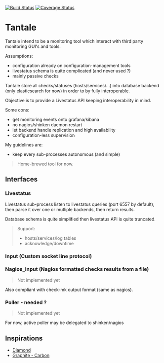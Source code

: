 [![Build Status](https://travis-ci.org/redref/tantale.svg?branch=master)](https://travis-ci.org/redref/tantale) [![Coverage Status](https://coveralls.io/repos/github/redref/tantale/badge.svg?branch=master)](https://coveralls.io/github/redref/tantale?branch=master)

# Tantale

Tantale intend to be a monitoring tool which interact with third party monitoring GUI's and tools.

Assumptions:
  * configuration already on configuration-management tools
  * livestatus schema is quite complicated (and never used ?)
  * mainly passive checks

Tantale store all checks/statuses (hosts/services/...) into database backend (only elasticsearch for now) in order to by fully interoperable.

Objective is to provide a Livestatus API keeping interoperability in mind.

Some cons:
  * get monitoring events onto grafana/kibana
  * no nagios/shinken daemon restart
  * let backend handle replication and high availability
  * configuration-less supervision

My guidelines are:
  * keep every sub-processes autonomous (and simple)

> Home-brewed tool for now.

## Interfaces

### Livestatus

Livestatus sub-process listen to livestatus queries (port 6557 by default), then parse it over one or mutliple backends, then return results.

Database schema is quite simplified then livestatus API is quite truncated. 

>Support:
>  * hosts/services/log tables
>  * acknowledge/downtime

### Input (Custom socket line protocol)

### Nagios_Input (Nagios formatted checks results from a file)

> Not implemented yet

Also compliant with check-mk output format (same as nagios).

### Poller - needed ?

> Not implemented yet

For now, active poller may be delegated to shinken/nagios

## Inspirations

  * [Diamond](https://github.com/python-diamond/Diamond)
  * [Graphite - Carbon](https://github.com/graphite-project/carbon)